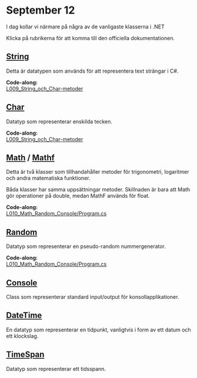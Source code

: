 # September 12
I dag kollar vi närmare på några av de vanligaste klasserna i .NET

Klicka på rubrikerna för att komma till den officiella dokumentationen.

## [String](https://learn.microsoft.com/en-us/dotnet/api/system.string?view=net-8.0)
Detta är datatypen som används för att representera text strängar i C#.

**Code-along:**  
[L009_String_och_Char-metoder](https://github.com/everyloop/NEU25G-Csharp/blob/master/Code-alongs/L009_String_och_Char-metoder/Program.cs)

## [Char](https://learn.microsoft.com/en-us/dotnet/api/system.char?view=net-8.0)
Datatyp som representerar enskilda tecken.

**Code-along:**  
[L009_String_och_Char-metoder](https://github.com/everyloop/NEU25G-Csharp/blob/master/Code-alongs/L009_String_och_Char-metoder/Program.cs)

## [Math](https://learn.microsoft.com/en-us/dotnet/api/system.math?view=net-8.0) / [Mathf](https://learn.microsoft.com/en-us/dotnet/api/system.mathf?view=net-8.0)
Detta är två klasser som tillhandahåller metoder för trigonometri, logaritmer och andra matematiska funktioner.

Båda klasser har samma uppsättningar metoder. Skillnaden är bara att Math gör operationer på double, medan MathF används för float.

**Code-along:**  
[L010_Math_Random_Console/Program.cs](https://github.com/everyloop/NEU25G-Csharp/blob/master/Code-alongs/L010_Math_Random_Console/Program.cs)

## [Random](https://learn.microsoft.com/en-us/dotnet/api/system.random?view=net-8.0)
Datatyp som representerar en pseudo-random nummergenerator.

**Code-along:**  
[L010_Math_Random_Console/Program.cs](https://github.com/everyloop/NEU25G-Csharp/blob/master/Code-alongs/L010_Math_Random_Console/Program.cs)

## [Console](https://learn.microsoft.com/en-us/dotnet/api/system.console?view=net-8.0)
Class som representerar standard input/output för konsollapplikationer.

## [DateTime](https://learn.microsoft.com/en-us/dotnet/api/system.datetime?view=net-8.0)
En datatyp som representerar en tidpunkt, vanligtvis i form av ett datum och ett klockslag.

## [TimeSpan](https://learn.microsoft.com/en-us/dotnet/api/system.timespan?view=net-8.0)
Datatyp som representerar ett tidsspann.
